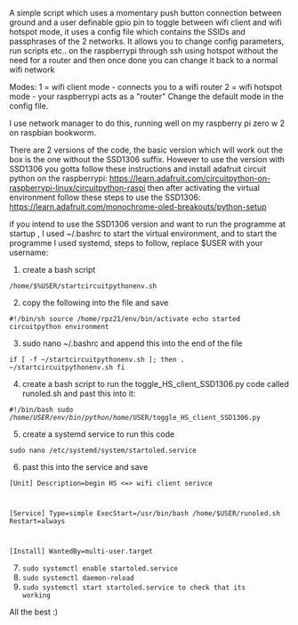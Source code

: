 A simple script which uses a momentary push button connection between
ground and a user definable gpio pin to toggle between wifi client and
wifi hotspot mode, it uses a config file which contains the SSIDs and
passphrases of the 2 networks. It allows you to change config parameters, run scripts etc..
on the raspberrypi through ssh using hotspot without the need for a router
and then once done you can change it back to a normal wifi network

Modes: 
1 = wifi client mode - connects you to a wifi router 
2 = wifi hotspot mode - your raspberrypi acts as a "router"
Change the default mode in the config file.

I use network manager to do this, running well on my raspberry pi
zero w 2 on raspbian bookworm. 

There are 2 versions of the code, the basic version which will 
work out the box is the one without the SSD1306 suffix. However to 
use the version with SSD1306 you gotta follow these instructions
and install adafruit circuit python on the raspberrypi:
https://learn.adafruit.com/circuitpython-on-raspberrypi-linux/circuitpython-raspi
then after activating the virtual environment follow these steps to use the SSD1306:
https://learn.adafruit.com/monochrome-oled-breakouts/python-setup

if you intend to use the SSD1306 version and want to run the programme at startup , 
I used ~/.bashrc to start the virtual environment, 
and to start the programme I used systemd, steps to follow, replace $USER with your username:
1. create a bash script

<code>/home/$%USER/startcircuitpythonenv.sh</code>

2. copy the following into the file and save

<code>#!/bin/sh
source /home/rpz21/env/bin/activate
echo started circuitpython environment
</code>

3. sudo nano ~/.bashrc and append this into the end of the file

<code>if [ -f ~/startcircuitpythonenv.sh ]; then
        . ~/startcircuitpythonenv.sh
fi
</code>

4. create a bash script to run the toggle_HS_client_SSD1306.py code called runoled.sh and past this into it:

<code>#!/bin/bash
sudo /home/$USER/env/bin/python /home/$USER/toggle_HS_client_SSD1306.py
</code>

5.  create a systemd service to run this code

<code>sudo nano /etc/systemd/system/startoled.service</code>

6. past this into the service and save

<code>[Unit]
Description=begin HS <=> wifi client serivce

[Service]
Type=simple
ExecStart=/usr/bin/bash /home/$USER/runoled.sh
Restart=always

[Install]
WantedBy=multi-user.target</code>

7. <code>sudo systemctl enable startoled.service</code>
8. <code>sudo systemctl daemon-reload</code>
9. <code>sudo systemctl start startoled.service to check that its working</code>

All the best :)
